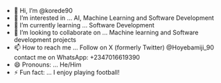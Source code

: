 - 👋 Hi, I’m @korede90
- 👀 I’m interested in ... AI, Machine Learning and Software Development
- 🌱 I’m currently learning ... Software Development
- 💞️ I’m looking to collaborate on ... Machine learning and Software development projects
- 📫 How to reach me ... Follow on X (formerly Twitter) @Hoyebamiji_90 contact me on WhatsApp: +2347016619390
- 😄 Pronouns: ... He/Him
- ⚡ Fun fact: ... I enjoy playing football!

<!---
korede90/korede90 is a ✨ special ✨ repository because its `README.md` (this file) appears on your GitHub profile.
You can click the Preview link to take a look at your changes.
--->
